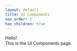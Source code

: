 ```yaml
---
layout: default
title: UI Components
nav_order: 2
has_children: true
---
```

Hello!    
This is the UI Components page.
